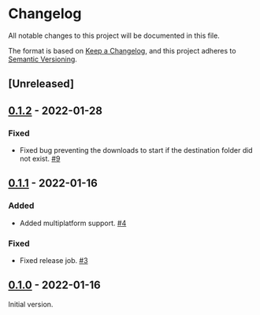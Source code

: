 # Changelog

All notable changes to this project will be documented in this file.

The format is based on [Keep a Changelog](https://keepachangelog.com/en/1.0.0/),
and this project adheres to
[Semantic Versioning](https://semver.org/spec/v2.0.0.html).

## [Unreleased]

## [0.1.2] - 2022-01-28

### Fixed

- Fixed bug preventing the downloads to start if the destination folder did not
  exist. [#9]

## [0.1.1] - 2022-01-16

### Added

- Added multiplatform support. [#4]

### Fixed

- Fixed release job. [#3]

## [0.1.0] - 2022-01-16

Initial version.

[#3]: https://github.com/PeopleForBikes/retrieve/pull/3
[#4]: https://github.com/PeopleForBikes/retrieve/pull/4
[#9]: https://github.com/PeopleForBikes/retrieve/pull/9
[0.1.0]: https://github.com/PeopleForBikes/retrieve/releases/tag/0.1.0
[0.1.1]: https://github.com/PeopleForBikes/retrieve/releases/tag/0.1.1
[0.1.2]: https://github.com/PeopleForBikes/retrieve/releases/tag/0.1.2
